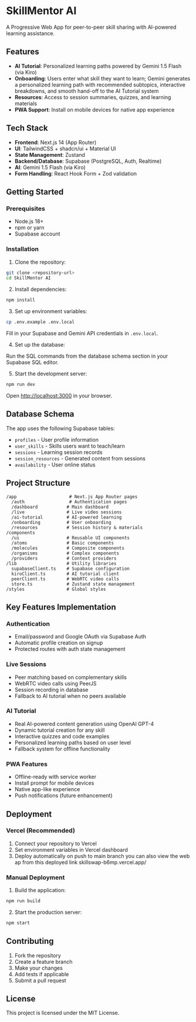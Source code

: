 # SkillMentor AI

A Progressive Web App for peer-to-peer skill sharing with AI-powered learning assistance.

## Features

- **AI Tutorial**: Personalized learning paths powered by Gemini 1.5 Flash (via Kiro)
- **Onboarding**: Users enter what skill they want to learn; Gemini generates a personalized learning path with recommended subtopics, interactive breakdowns, and smooth hand-off to the AI Tutorial system
- **Resources**: Access to session summaries, quizzes, and learning materials
- **PWA Support**: Install on mobile devices for native app experience

## Tech Stack

- **Frontend**: Next.js 14 (App Router)
- **UI**: TailwindCSS + shadcn/ui + Material UI
- **State Management**: Zustand
- **Backend/Database**: Supabase (PostgreSQL, Auth, Realtime)
- **AI**: Gemini 1.5 Flash (via Kiro)
- **Form Handling**: React Hook Form + Zod validation

## Getting Started

### Prerequisites

- Node.js 18+ 
- npm or yarn
- Supabase account


### Installation

1. Clone the repository:
```bash
git clone <repository-url>
cd SkillMentor AI
```

2. Install dependencies:
```bash
npm install
```

3. Set up environment variables:
```bash
cp .env.example .env.local
```

Fill in your Supabase and Gemini API credentials in `.env.local`.

4. Set up the database:

Run the SQL commands from the database schema section in your Supabase SQL editor.

5. Start the development server:
```bash
npm run dev
```

Open [http://localhost:3000](http://localhost:3000) in your browser.

## Database Schema

The app uses the following Supabase tables:

- `profiles` - User profile information
- `user_skills` - Skills users want to teach/learn
- `sessions` - Learning session records
- `session_resources` - Generated content from sessions
- `availability` - User online status

## Project Structure

```
/app                    # Next.js App Router pages
  /auth                 # Authentication pages
  /dashboard           # Main dashboard
  /live                # Live video sessions
  /ai-tutorial         # AI-powered learning
  /onboarding          # User onboarding
  /resources           # Session history & materials
/components
  /ui                  # Reusable UI components
  /atoms               # Basic components
  /molecules           # Composite components
  /organisms           # Complex components
  /providers           # Context providers
/lib                   # Utility libraries
  supabaseClient.ts    # Supabase configuration
  kiroClient.ts        # AI tutorial client
  peerClient.ts        # WebRTC video calls
  store.ts             # Zustand state management
/styles                # Global styles
```

## Key Features Implementation

### Authentication
- Email/password and Google OAuth via Supabase Auth
- Automatic profile creation on signup
- Protected routes with auth state management

### Live Sessions
- Peer matching based on complementary skills
- WebRTC video calls using PeerJS
- Session recording in database
- Fallback to AI tutorial when no peers available

### AI Tutorial
- Real AI-powered content generation using OpenAI GPT-4
- Dynamic tutorial creation for any skill
- Interactive quizzes and code examples
- Personalized learning paths based on user level
- Fallback system for offline functionality

### PWA Features
- Offline-ready with service worker
- Install prompt for mobile devices
- Native app-like experience
- Push notifications (future enhancement)

## Deployment

### Vercel (Recommended)

1. Connect your repository to Vercel
2. Set environment variables in Vercel dashboard
3. Deploy automatically on push to main branch
 you can also view the web ap from this deployed link skillswap-b6mp.vercel.app/
### Manual Deployment

1. Build the application:
```bash
npm run build
```

2. Start the production server:
```bash
npm start
```

## Contributing

1. Fork the repository
2. Create a feature branch
3. Make your changes
4. Add tests if applicable
5. Submit a pull request

## License

This project is licensed under the MIT License.